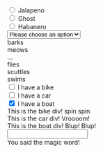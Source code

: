 <!DOCTYPE html>
<html>
	<head>
		<title>Mc-Conditional Examples</title>
	</head>
	<body>
		<mc-conditional>
                                <div>
                                        <input type="radio" id="jalapeno-radio" name="pepper" value="jalapeno">
                                        <label for="jalapeno-radio">Jalapeno</label>
                                </div>
                                <div>
                                        <input type="radio" id="ghost-radio" name="pepper" value="ghost">
                                        <label for="ghost-radio">Ghost</label>
                                </div>
                                <div>
                                        <input type="radio" id="habanero-radio" name="pepper" value="habanero">
                                        <label for="habanero-radio">Habanero</label>
                                </div>
                        </mc-conditional>
			<mc-conditional> <!-- c-value="parrot" visible-element=".form-controls"> -->
<select name="pets" id="pet-select">
    <option value=""> Please choose an option </option>
    <option value="dog">Dog</option>
    <option value="cat">Cat</option>
    <option value="hamster">Hamster</option>
    <option value="parrot">Parrot</option>
    <option value="spider">Spider</option>
    <option value="goldfish">Goldfish</option>
</select>
</mc-conditional>
<div id="dog">
barks
</div>
<div id="cat">
meows
</div>
<div id="hamster">
...
</div>
<div id="parrot">
flies
</div>
<div id="spider">
scuttles
</div>
<div id="goldfish">
swims
</div>
                        <mc-conditional>
                                <input type="checkbox" name="vehicle" value="Bike"> I have a bike<br>
                                <input type="checkbox" name="vehicle" value="Car"> I have a car<br>
                                <input type="checkbox" name="vehicle" value="Boat" checked> I have a boat<br>

</mc-conditional>
<div id="Bike">
This is the bike div! spin spin
</div>
<div id="Car">
This is the car div! Vroooom!
</div>
<div id="Boat">
This is the boat div! Blup! Blup! 
</div>
<mc-conditional>
	<input type="text" name="magic-word">
</mc-conditional>
<div id="abracadabra">
	You said the magic word!
</div>
<script src="main.js" type="module"</script>
	</body>
</html>
